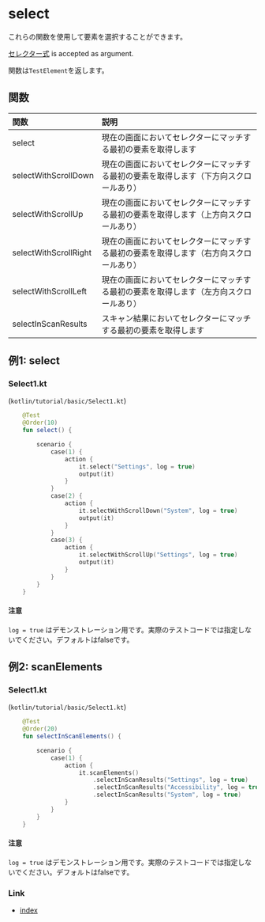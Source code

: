 # select

これらの関数を使用して要素を選択することができます。

[セレクター式](../../selector_and_nickname/selector_expression_ja.md) is accepted as argument.

関数は`TestElement`を返します。

## 関数

| 関数                    | 説明                                          |
|:----------------------|:--------------------------------------------|
| select                | 現在の画面においてセレクターにマッチする最初の要素を取得します             |
| selectWithScrollDown  | 現在の画面においてセレクターにマッチする最初の要素を取得します（下方向スクロールあり） |
| selectWithScrollUp    | 現在の画面においてセレクターにマッチする最初の要素を取得します（上方向スクロールあり） |
| selectWithScrollRight | 現在の画面においてセレクターにマッチする最初の要素を取得します（右方向スクロールあり） |
| selectWithScrollLeft  | 現在の画面においてセレクターにマッチする最初の要素を取得します（左方向スクロールあり） |
| selectInScanResults   | スキャン結果においてセレクターにマッチする最初の要素を取得します            |

## 例1: select

### Select1.kt

(`kotlin/tutorial/basic/Select1.kt`)

```kotlin
    @Test
    @Order(10)
    fun select() {

        scenario {
            case(1) {
                action {
                    it.select("Settings", log = true)
                    output(it)
                }
            }
            case(2) {
                action {
                    it.selectWithScrollDown("System", log = true)
                    output(it)
                }
            }
            case(3) {
                action {
                    it.selectWithScrollUp("Settings", log = true)
                    output(it)
                }
            }
        }
    }
```

#### 注意

`log = true` はデモンストレーション用です。実際のテストコードでは指定しないでください。デフォルトはfalseです。

## 例2: scanElements

### Select1.kt

(`kotlin/tutorial/basic/Select1.kt`)

```kotlin
    @Test
    @Order(20)
    fun selectInScanElements() {

        scenario {
            case(1) {
                action {
                    it.scanElements()
                        .selectInScanResults("Settings", log = true)
                        .selectInScanResults("Accessibility", log = true)
                        .selectInScanResults("System", log = true)
                }
            }
        }
    }
```

#### 注意

`log = true` はデモンストレーション用です。実際のテストコードでは指定しないでください。デフォルトはfalseです。

### Link

- [index](../../../index_ja.md)
